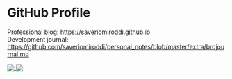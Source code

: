 # GitHub Profile

Professional blog: https://saveriomiroddi.github.io</br>
Development journal: https://github.com/saveriomiroddi/personal_notes/blob/master/extra/brojournal.md

<a href="https://github.com/anuraghazra/github-readme-stats">
  <img align="center" src="https://github-readme-stats.vercel.app/api?username=saveriomiroddi&include_all_commits=true&show_icons=true" />
</a>

<a href="https://github.com/anuraghazra/convoychat">
  <img align="center" src="https://github-readme-stats.vercel.app/api/top-langs/?username=saveriomiroddi&hide=css,gherkin,html,java,m4,makefile,pascal,scss,scilab,vim%20script&langs_count=9&layout=compact" />
</a>
